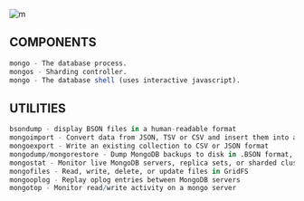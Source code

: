 ![m](https://user-images.githubusercontent.com/11170171/40729738-b132b9cc-63f2-11e8-9a6f-167bb6864aac.png)

## COMPONENTS
``` r
mongo - The database process.
mongos - Sharding controller.
mongo - The database shell (uses interactive javascript).
```

## UTILITIES
``` r
bsondump - display BSON files in a human-readable format
mongoimport - Convert data from JSON, TSV or CSV and insert them into a collection
mongoexport - Write an existing collection to CSV or JSON format
mongodump/mongorestore - Dump MongoDB backups to disk in .BSON format, or restore them to a live database
mongostat - Monitor live MongoDB servers, replica sets, or sharded clusters
mongofiles - Read, write, delete, or update files in GridFS
mongooplog - Replay oplog entries between MongoDB servers
mongotop - Monitor read/write activity on a mongo server
```
